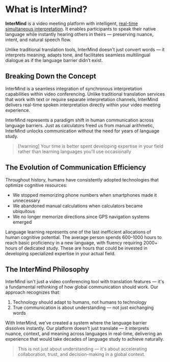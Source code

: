 # What is InterMind?

**InterMind** is a video meeting platform with intelligent, [real-time simultaneous interpretation](https://en.wikipedia.org/wiki/Language_interpretation). It enables participants to speak their native language while instantly hearing others in theirs — preserving nuance, intent, and natural speech flow.

Unlike traditional translation tools, InterMind doesn't just convert words — it interprets meaning, adapts tone, and facilitates seamless multilingual dialogue as if the language barrier didn’t exist.

## Breaking Down the Concept

InterMind is a seamless integration of synchronous interpretation capabilities within video conferencing. Unlike traditional translation services that work with text or require separate interpretation channels, InterMind delivers real-time spoken interpretation directly within your video meeting experience.

InterMind represents a paradigm shift in human communication across language barriers. Just as calculators freed us from manual arithmetic, InterMind unlocks communication without the need for years of language study.

> [!warning] Your time is better spent developing expertise in your field rather than learning languages you'll use occasionally

## The Evolution of Communication Efficiency

Throughout history, humans have consistently adopted technologies that optimize cognitive resources:

- We stopped memorizing phone numbers when smartphones made it unnecessary
- We abandoned manual calculations when calculators became ubiquitous
- We no longer memorize directions since GPS navigation systems emerged

Language learning represents one of the last inefficient allocations of human cognitive potential. The average person spends 600–1000 hours to reach basic proficiency in a new language, with fluency requiring 2000+ hours of dedicated study. These are hours that could be invested in developing specialized expertise in your actual field.

## The InterMind Philosophy

InterMind isn't just a video conferencing tool with translation features — it's a fundamental rethinking of how global communication should work. Our approach recognizes that:

1. Technology should adapt to humans, not humans to technology
2. True communication is about understanding — not just exchanging words

With InterMind, we've created a system where the language barrier dissolves instantly. Our platform doesn't just translate — it interprets nuance, context, and meaning across languages in real-time, delivering an experience that would take decades of language study to achieve naturally.

> This is not just about understanding — it's about accelerating collaboration, trust, and decision-making in a global context.
